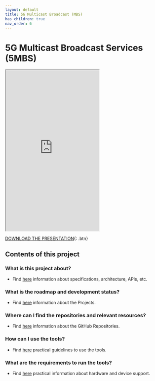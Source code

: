 ```yaml
---
layout: default
title: 5G Multicast Broadcast (MBS)
has_children: true
nav_order: 6
---
```


# 5G Multicast Broadcast Services (5MBS)
<iframe width="60%" height="520" src="https://drive.google.com/file/d/1Hk5hNZsMLksuBHTnDqOcQPwx-kb4KF3q/preview"></iframe>

[DOWNLOAD THE PRESENTATION](https://drive.google.com/file/d/1Hk5hNZsMLksuBHTnDqOcQPwx-kb4KF3q/preview){: .btn} 

## Contents of this project

### What is this project about?
* Find [here](./under-development.html) information about specifications, architecture, APIs, etc.

### What is the roadmap and development status?
* Find [here](./projects.html) information about the Projects.
 
### Where can I find the repositories and relevant resources?
* Find [here](./repositories.html) information about the GitHub Repositories.

### How can I use the tools?
* Find [here](./tutorials.html) practical guidelines to use the tools.

### What are the requirements to run the tools?
* Find [here](./requirements.html) practical information about hardware and device support. 
